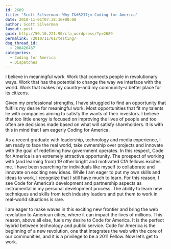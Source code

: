 ```yaml
---
id: 2689
title: 'Scott Silverman: Why I&#8217;m Coding for America'
date: 2010-11-01T07:38:16+00:00
author: Scott Silverman
layout: post
guid: http://50.16.221.90/cfa_wordpress/?p=2689
permalink: /2010/11/01/testing/
dsq_thread_id:
  - 206426467
categories:
  - Coding for America
  - Dispatches
---
```

I believe in meaningful work. Work that connects people in revolutionary ways. Work that has the potential to change the way we interface with the world. Work that makes my country&#8211;and my community&#8211;a better place for its citizens.

Given my professional strengths, I have struggled to find an opportunity that fulfills my desire for meaningful work. Most opportunities that fit my talents lie with companies aiming to satisfy the wants of their investors. I believe that too little energy is focused on improving the lives of people and too often are decisions made based on what will satisfy shareholders. It is with this in mind that I am eagerly Coding for America.

As a recent graduate with leadership, technology and media experience, I am ready to face the real world, take ownership over projects and innovate with the goal of redefining how government operates. In this respect, Code for America is an extremely attractive opportunity. The prospect of working with (and learning from) 19 other bright and motivated CfA fellows excites me. I have been searching for individuals like myself to collaborate and innovate on exciting new ideas. While I am eager to put my own skills and ideas to work, I recognize that I still have much to learn. For this reason, I see Code for America&#8217;s development and partnership aspects as instrumental in my personal development process. The ability to learn new techniques and skills from tech industry leaders and put them to work in real-world situations is rare.

I am eager to make waves in this exciting new frontier and bring the web revolution to American cities, where it can impact the lives of millions. This reason, above all else, fuels my desire to Code for America. It is the perfect hybrid between technology and public service. Code for America is the beginning of a new revolution, one that integrates the web with the core of our communities‚ and it is a privilege to be a 2011 Fellow. Now let&#8217;s get to work.